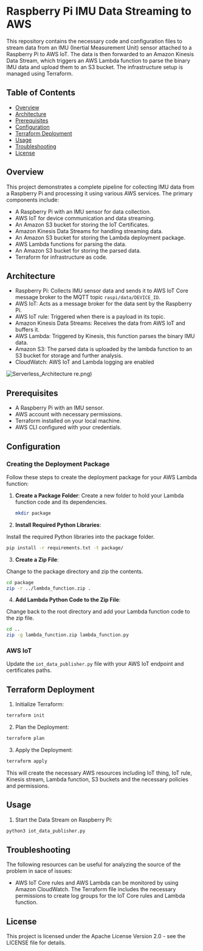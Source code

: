 # Raspberry Pi IMU Data Streaming to AWS

This repository contains the necessary code and configuration files to stream data from an IMU (Inertial Measurement Unit) sensor attached to a Raspberry Pi to AWS IoT. The data is then forwarded to an Amazon Kinesis Data Stream, which triggers an AWS Lambda function to parse the binary IMU data and upload them to an S3 bucket. The infrastructure setup is managed using Terraform.

## Table of Contents

- [Overview](#Overview)
- [Architecture](#Architecture)
- [Prerequisites](#Prerequisites)
- [Configuration](#Configuration)
- [Terraform Deployment](#Terraform-Deployment)
- [Usage](#Usage)
- [Troubleshooting](#Troubleshooting)
- [License](#License)

## Overview

This project demonstrates a complete pipeline for collecting IMU data from a Raspberry Pi and processing it using various AWS services. The primary components include:

- A Raspberry Pi with an IMU sensor for data collection.
- AWS IoT for device communication and data streaming.
- An Amazon S3 bucket for storing the IoT Certificates.
- Amazon Kinesis Data Streams for handling streaming data.
- An Amazon S3 bucket for storing the Lambda deployment package.
- AWS Lambda functions for parsing the data.
- An Amazon S3 bucket for storing the parsed data.
- Terraform for infrastructure as code.

## Architecture

- Raspberry Pi: Collects IMU sensor data and sends it to AWS IoT Core message broker to the MQTT topic `raspi/data/DEVICE_ID`.
- AWS IoT: Acts as a message broker for the data sent by the Raspberry Pi.
- AWS IoT rule: Triggered when there is a payload in its topic.
- Amazon Kinesis Data Streams: Receives the data from AWS IoT and buffers it.
- AWS Lambda: Triggered by Kinesis, this function parses the binary IMU data.
- Amazon S3: The parsed data is uploaded by the lambda function to an S3 bucket for storage and further analysis.
- CloudWatch: AWS IoT and Lambda logging are enabled

![Serverless_Architecture](https://github.com/Farid-Atmani/aws-serverless-iot-data-streaming/assets/69209770/db1208cb-c04b-4049-a4c2-111784107eeb)
re.png)


## Prerequisites

- A Raspberry Pi with an IMU sensor.
- AWS account with necessary permissions.
- Terraform installed on your local machine.
- AWS CLI configured with your credentials.

## Configuration

### Creating the Deployment Package

Follow these steps to create the deployment package for your AWS Lambda function:

1. **Create a Package Folder**:
   Create a new folder to hold your Lambda function code and its dependencies.
   ```sh
   mkdir package
   ```
2. **Install Required Python Libraries**:

Install the required Python libraries into the package folder.

```sh
pip install -r requirements.txt -t package/
```
3. **Create a Zip File**:

Change to the package directory and zip the contents.

```sh
cd package
zip -r ../lambda_function.zip .
```
4. **Add Lambda Python Code to the Zip File**:

Change back to the root directory and add your Lambda function code to the zip file.

```sh
cd ..
zip -g lambda_function.zip lambda_function.py
```

### AWS IoT

Update the `iot_data_publisher.py` file with your AWS IoT endpoint and certificates paths.

## Terraform Deployment

1. Initialize Terraform:

```sh
terraform init
```

2. Plan the Deployment:

```sh
terraform plan
```

3. Apply the Deployment:

```sh
terraform apply
```

This will create the necessary AWS resources including IoT thing, IoT rule, Kinesis stream, Lambda function, S3 buckets and the necessary policies and permissions.

## Usage

1. Start the Data Stream on Raspberry Pi:

```sh
python3 iot_data_publisher.py
```

## Troubleshooting

The following resources can be useful for analyzing the source of the problem in sace of issues:

- AWS IoT Core rules and AWS Lambda can be monitored by using Amazon CloudWatch. The Terraform file includes the necessary permissions to create log groups for the IoT Core rules and Lambda function.


## License

This project is licensed under the Apache License Version 2.0 - see the LICENSE file for details.
